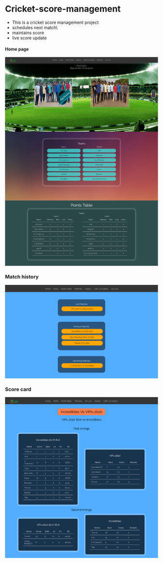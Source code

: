 # Cricket-score-management
- This is a cricket score management project
- schedules next match\
- maintains score
- live score update

#### Home page

![Home](https://github.com/KingMohan45/Cricket-score-management/blob/main/demo_home.png)


### Match history

![Matches](https://github.com/KingMohan45/Cricket-score-management/blob/main/Match_history.png)

### Score card
![score-card](https://github.com/KingMohan45/Cricket-score-management/blob/main/Match_score.png)
